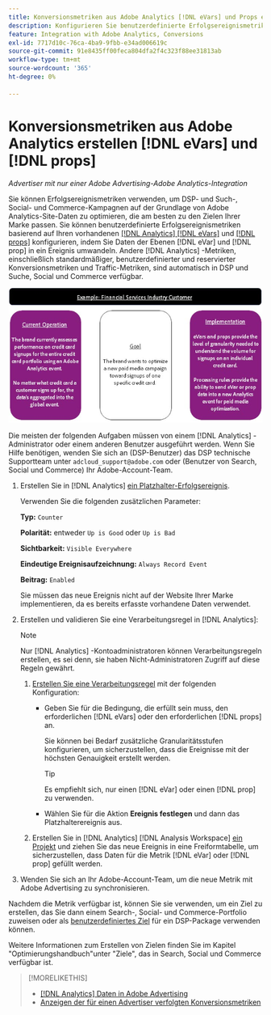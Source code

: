 ```yaml
---
title: Konversionsmetriken aus Adobe Analytics [!DNL eVars] und Props erstellen
description: Konfigurieren Sie benutzerdefinierte Erfolgsereignismetriken mit Daten der Ebenen [!DNL eVar] und [!DNL prop].
feature: Integration with Adobe Analytics, Conversions
exl-id: 7717d10c-76ca-4ba9-9fbb-e34ad006619c
source-git-commit: 91e8435ff00feca804dfa2f4c323f88ee31813ab
workflow-type: tm+mt
source-wordcount: '365'
ht-degree: 0%

---
```


# Konversionsmetriken aus Adobe Analytics erstellen [!DNL eVars] und [!DNL props]

*Advertiser mit nur einer Adobe Advertising-Adobe Analytics-Integration*

Sie können Erfolgsereignismetriken verwenden, um DSP- und Such-, Social- und Commerce-Kampagnen auf der Grundlage von Adobe Analytics-Site-Daten zu optimieren, die am besten zu den Zielen Ihrer Marke passen. Sie können benutzerdefinierte Erfolgsereignismetriken basierend auf Ihren vorhandenen [[!DNL Analytics] [!DNL eVars]](https://experienceleague.adobe.com/docs/analytics/components/dimensions/evar.html) und [[!DNL props]](https://experienceleague.adobe.com/docs/analytics/components/dimensions/prop.html) konfigurieren, indem Sie Daten der Ebenen [!DNL eVar] und [!DNL prop] in ein Ereignis umwandeln. Andere [!DNL Analytics] -Metriken, einschließlich standardmäßiger, benutzerdefinierter und reservierter Konversionsmetriken und Traffic-Metriken, sind automatisch in DSP und Suche, Social und Commerce verfügbar.

![Nutzungsbeispiel](/help/integrations/assets/a4adc-conversion-evar-example.jpg "Nutzungsbeispiel")

Die meisten der folgenden Aufgaben müssen von einem [!DNL Analytics] -Administrator oder einem anderen Benutzer ausgeführt werden. Wenn Sie Hilfe benötigen, wenden Sie sich an (DSP-Benutzer) das DSP technische Supportteam unter `adcloud_support@adobe.com` oder (Benutzer von Search, Social und Commerce) Ihr Adobe-Account-Team.

1. Erstellen Sie in [!DNL Analytics] [ein Platzhalter-Erfolgsereignis](https://experienceleague.adobe.com/en/docs/analytics/admin/admin-tools/manage-report-suites/edit-report-suite/conversion-variables/success-event).

   Verwenden Sie die folgenden zusätzlichen Parameter:

   **Typ:** `Counter`

   **Polarität:** entweder `Up is Good` oder `Up is Bad`

   **Sichtbarkeit:** `Visible Everywhere`

   **Eindeutige Ereignisaufzeichnung:** `Always Record Event`

   **Beitrag:** `Enabled`

   Sie müssen das neue Ereignis nicht auf der Website Ihrer Marke implementieren, da es bereits erfasste vorhandene Daten verwendet.

1. Erstellen und validieren Sie eine Verarbeitungsregel in [!DNL Analytics]:

   >[!NOTE]
   >
   >Nur [!DNL Analytics] -Kontoadministratoren können Verarbeitungsregeln erstellen, es sei denn, sie haben Nicht-Administratoren Zugriff auf diese Regeln gewährt.

   1. [Erstellen Sie eine Verarbeitungsregel](https://experienceleague.adobe.com/docs/analytics/admin/admin-tools/manage-report-suites/edit-report-suite/report-suite-general/c-processing-rules/c-processing-rules-configuration/t-processing-rules.html?lang=en) mit der folgenden Konfiguration:

      * Geben Sie für die Bedingung, die erfüllt sein muss, den erforderlichen [!DNL eVars] oder den erforderlichen [!DNL props] an.

        Sie können bei Bedarf zusätzliche Granularitätsstufen konfigurieren, um sicherzustellen, dass die Ereignisse mit der höchsten Genauigkeit erstellt werden.

        >[!TIP]
        >
        >Es empfiehlt sich, nur einen [!DNL eVar] oder einen [!DNL prop] zu verwenden.

      * Wählen Sie für die Aktion **Ereignis festlegen** und dann das Platzhalterereignis aus.

   1. Erstellen Sie in [!DNL Analytics] [!DNL Analysis Workspace] [ein Projekt](https://experienceleague.adobe.com/docs/analytics/analyze/analysis-workspace/home.html) und ziehen Sie das neue Ereignis in eine Freiformtabelle, um sicherzustellen, dass Daten für die Metrik [!DNL eVar] oder [!DNL prop] gefüllt werden.

1. Wenden Sie sich an Ihr Adobe-Account-Team, um die neue Metrik mit Adobe Advertising zu synchronisieren.

Nachdem die Metrik verfügbar ist, können Sie sie verwenden, um ein Ziel zu erstellen, das Sie dann einem Search-, Social- und Commerce-Portfolio zuweisen oder als [benutzerdefiniertes Ziel](/help/dsp/optimization/custom-goal.md) für ein DSP-Package verwenden können.

Weitere Informationen zum Erstellen von Zielen finden Sie im Kapitel &quot;Optimierungshandbuch&quot;unter &quot;Ziele&quot;, das in Search, Social und Commerce verfügbar ist.

>[!MORELIKETHIS]
>
>* [[!DNL Analytics] Daten in Adobe Advertising](/help/integrations/analytics/analytics-data-in-advertising.md)
>* [Anzeigen der für einen Advertiser verfolgten Konversionsmetriken](/help/search-social-commerce/admin/conversion-metrics/conversion-metric-view-tracked.md)
